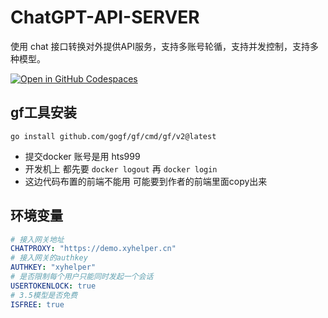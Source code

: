 # ChatGPT-API-SERVER

使用 chat 接口转换对外提供API服务，支持多账号轮循，支持并发控制，支持多种模型。

 

[![Open in GitHub Codespaces](https://github.com/codespaces/badge.svg)](https://github.com/codespaces/new?hide_repo_select=true&ref=master&repo=747643293)

## gf工具安装
```shell
go install github.com/gogf/gf/cmd/gf/v2@latest 
```
- 提交docker 账号是用 hts999 
- 开发机上 都先要 `docker logout` 再 `docker login`
- 这边代码布置的前端不能用 可能要到作者的前端里面copy出来

## 环境变量

```yaml
# 接入网关地址
CHATPROXY: "https://demo.xyhelper.cn"
# 接入网关的authkey
AUTHKEY: "xyhelper"
# 是否限制每个用户只能同时发起一个会话
USERTOKENLOCK: true
# 3.5模型是否免费
ISFREE: true
```
